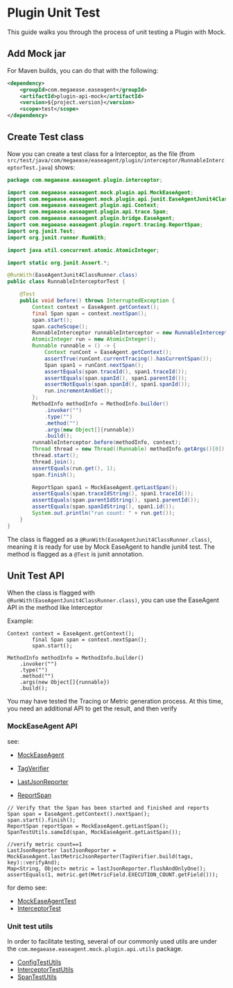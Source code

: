 # Plugin Unit Test

This guide walks you through the process of unit testing a Plugin with Mock.

## Add Mock jar

For Maven builds, you can do that with the following:

```xml
<dependency>
    <groupId>com.megaease.easeagent</groupId>
    <artifactId>plugin-api-mock</artifactId>
    <version>${project.version}</version>
    <scope>test</scope>
</dependency>
```

## Create Test class

Now you can create a test class for a Interceptor, as the file (from `src/test/java/com/megaease/easeagent/plugin/interceptor/RunnableInterceptorTest.java`) shows:

```java
package com.megaease.easeagent.plugin.interceptor;

import com.megaease.easeagent.mock.plugin.api.MockEaseAgent;
import com.megaease.easeagent.mock.plugin.api.junit.EaseAgentJunit4ClassRunner;
import com.megaease.easeagent.plugin.api.Context;
import com.megaease.easeagent.plugin.api.trace.Span;
import com.megaease.easeagent.plugin.bridge.EaseAgent;
import com.megaease.easeagent.plugin.report.tracing.ReportSpan;
import org.junit.Test;
import org.junit.runner.RunWith;

import java.util.concurrent.atomic.AtomicInteger;

import static org.junit.Assert.*;

@RunWith(EaseAgentJunit4ClassRunner.class)
public class RunnableInterceptorTest {

    @Test
    public void before() throws InterruptedException {
        Context context = EaseAgent.getContext();
        final Span span = context.nextSpan();
        span.start();
        span.cacheScope();
        RunnableInterceptor runnableInterceptor = new RunnableInterceptor();
        AtomicInteger run = new AtomicInteger();
        Runnable runnable = () -> {
            Context runCont = EaseAgent.getContext();
            assertTrue(runCont.currentTracing().hasCurrentSpan());
            Span span1 = runCont.nextSpan();
            assertEquals(span.traceId(), span1.traceId());
            assertEquals(span.spanId(), span1.parentId());
            assertNotEquals(span.spanId(), span1.spanId());
            run.incrementAndGet();
        };
        MethodInfo methodInfo = MethodInfo.builder()
            .invoker("")
            .type("")
            .method("")
            .args(new Object[]{runnable})
            .build();
        runnableInterceptor.before(methodInfo, context);
        Thread thread = new Thread((Runnable) methodInfo.getArgs()[0]);
        thread.start();
        thread.join();
        assertEquals(run.get(), 1);
        span.finish();

        ReportSpan span1 = MockEaseAgent.getLastSpan();
        assertEquals(span.traceIdString(), span1.traceId());
        assertEquals(span.parentIdString(), span1.parentId());
        assertEquals(span.spanIdString(), span1.id());
        System.out.println("run count: " + run.get());
    }
}
```
 
The class is flagged as a `@RunWith(EaseAgentJunit4ClassRunner.class)`, meaning it is ready for use by Mock EaseAgent to handle junit4 test. 
The method is flagged as a `@Test` is junit annotation. 

## Unit Test API

When the class is flagged with `@RunWith(EaseAgentJunit4ClassRunner.class)`, you can use the EaseAgent API in the method like Interceptor

Example:
```
Context context = EaseAgent.getContext();
        final Span span = context.nextSpan();
        span.start();
```
```
MethodInfo methodInfo = MethodInfo.builder()
    .invoker("")
    .type("")
    .method("")
    .args(new Object[]{runnable})
    .build();
```

You may have tested the Tracing or Metric generation process. At this time, you need an additional API to get the result, and then verify

### MockEaseAgent API
see:

* [MockEaseAgent](../mock/plugin-api-mock/src/main/java/com/megaease/easeagent/mock/plugin/api/MockEaseAgent.java)

* [TagVerifier](../mock/plugin-api-mock/src/main/java/com/megaease/easeagent/mock/plugin/api/utils/TagVerifier.java)

* [LastJsonReporter](../mock/report-mock/src/main/java/com/megaease/easeagent/mock/report/impl/LastJsonReporter.java)

* [ReportSpan](../plugin-api/src/main/java/com/megaease/easeagent/plugin/report/tracing/ReportSpan.java)


```
// Verify that the Span has been started and finished and reports
Span span = EaseAgent.getContext().nextSpan();
span.start().finish();
ReportSpan reportSpan = MockEaseAgent.getLastSpan();
SpanTestUtils.sameId(span, MockEaseAgent.getLastSpan());

//verify metric count==1
LastJsonReporter lastJsonReporter = MockEaseAgent.lastMetricJsonReporter(TagVerifier.build(tags, key)::verifyAnd);
Map<String, Object> metric = lastJsonReporter.flushAndOnlyOne();
assertEquals(1, metric.get(MetricField.EXECUTION_COUNT.getField()));
```

for demo see: 
* [MockEaseAgentTest](../mock/plugin-api-mock/src/test/java/com/megaease/easeagent/mock/plugin/api/demo/MockEaseAgentTest.java)
* [InterceptorTest](../mock/plugin-api-mock/src/test/java/com/megaease/easeagent/mock/plugin/api/demo/InterceptorTest.java)

### Unit test utils

In order to facilitate testing, several of our commonly used utils are under the `com.megaease.easeagent.mock.plugin.api.utils` package.

* [ConfigTestUtils](../mock/plugin-api-mock/src/main/java/com/megaease/easeagent/mock/plugin/api/utils/ConfigTestUtils.java)
* [InterceptorTestUtils](../mock/plugin-api-mock/src/main/java/com/megaease/easeagent/mock/plugin/api/utils/InterceptorTestUtils.java)
* [SpanTestUtils](../mock/plugin-api-mock/src/main/java/com/megaease/easeagent/mock/plugin/api/utils/SpanTestUtils.java)


